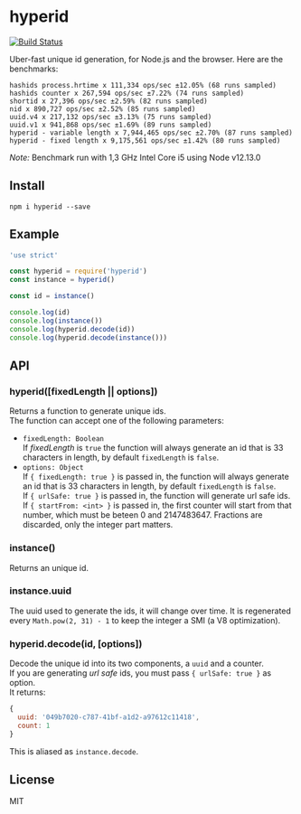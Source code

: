 # hyperid

[![Build
Status](https://travis-ci.org/mcollina/hyperid.svg)](https://travis-ci.org/mcollina/hyperid)

Uber-fast unique id generation, for Node.js and the browser.
Here are the benchmarks:

```
hashids process.hrtime x 111,334 ops/sec ±12.05% (68 runs sampled)
hashids counter x 267,594 ops/sec ±7.22% (74 runs sampled)
shortid x 27,396 ops/sec ±2.59% (82 runs sampled)
nid x 890,727 ops/sec ±2.52% (85 runs sampled)
uuid.v4 x 217,132 ops/sec ±3.13% (75 runs sampled)
uuid.v1 x 941,868 ops/sec ±1.69% (89 runs sampled)
hyperid - variable length x 7,944,465 ops/sec ±2.70% (87 runs sampled)
hyperid - fixed length x 9,175,561 ops/sec ±1.42% (80 runs sampled)
```

_Note:_ Benchmark run with 1,3 GHz Intel Core i5 using Node v12.13.0

## Install

```
npm i hyperid --save
```

## Example

```js
'use strict'

const hyperid = require('hyperid')
const instance = hyperid()

const id = instance()

console.log(id)
console.log(instance())
console.log(hyperid.decode(id))
console.log(hyperid.decode(instance()))
```

## API

### hyperid([fixedLength || options])

Returns a function to generate unique ids.  
The function can accept one of the following parameters:
- `fixedLength: Boolean`  
If *fixedLength* is `true` the function will always generate an id
that is 33 characters in length, by default `fixedLength` is `false`.  
- `options: Object`  
If `{ fixedLength: true }` is passed in, the function will always generate an id
that is 33 characters in length, by default `fixedLength` is `false`.  
If `{ urlSafe: true }` is passed in, the function will generate url safe ids.
If `{ startFrom: <int> }` is passed in, the first counter will start from that
number, which must be beteen 0 and 2147483647. Fractions are discarded, only the
integer part matters.

### instance()

Returns an unique id.

### instance.uuid

The uuid used to generate the ids, it will change over time.
It is regenerated every `Math.pow(2, 31) - 1` to keep the integer a SMI
(a V8 optimization).

### hyperid.decode(id, [options])

Decode the unique id into its two components, a `uuid` and a counter.  
If you are generating *url safe* ids, you must pass `{ urlSafe: true }` as option.  
It returns:

```js
{
  uuid: '049b7020-c787-41bf-a1d2-a97612c11418',
  count: 1
}
```

This is aliased as `instance.decode`.

## License

MIT
